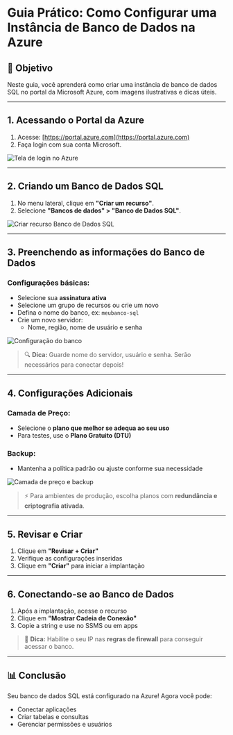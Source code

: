 
# Guia Prático: Como Configurar uma Instância de Banco de Dados na Azure

## 📄 Objetivo
Neste guia, você aprenderá como criar uma instância de banco de dados SQL no portal da Microsoft Azure, com imagens ilustrativas e dicas úteis.

---

## 1. Acessando o Portal da Azure

1. Acesse: [https://portal.azure.com](https://portal.azure.com)
2. Faça login com sua conta Microsoft.

![Tela de login no Azure](./images/guia_azure_sql_1.png)

---

## 2. Criando um Banco de Dados SQL

1. No menu lateral, clique em **"Criar um recurso"**.
2. Selecione **"Bancos de dados" > "Banco de Dados SQL"**.

![Criar recurso Banco de Dados SQL](./images/guia_azure_sql_2.png)

---

## 3. Preenchendo as informações do Banco de Dados

### Configurações básicas:

- Selecione sua **assinatura ativa**
- Selecione um grupo de recursos ou crie um novo
- Defina o nome do banco, ex: `meubanco-sql`
- Crie um novo servidor:
  - Nome, região, nome de usuário e senha

![Configuração do banco](./images/guia_azure_sql_3.png)

> 🔍 **Dica:** Guarde nome do servidor, usuário e senha. Serão necessários para conectar depois!

---

## 4. Configurações Adicionais

### Camada de Preço:
- Selecione o **plano que melhor se adequa ao seu uso**
- Para testes, use o **Plano Gratuito (DTU)**

### Backup:
- Mantenha a política padrão ou ajuste conforme sua necessidade

![Camada de preço e backup](./images/guia_azure_sql_4.png)

> ⚡ Para ambientes de produção, escolha planos com **redundância e criptografia ativada**.

---

## 5. Revisar e Criar

1. Clique em **"Revisar + Criar"**
2. Verifique as configurações inseridas
3. Clique em **"Criar"** para iniciar a implantação

---

## 6. Conectando-se ao Banco de Dados

1. Após a implantação, acesse o recurso
2. Clique em **"Mostrar Cadeia de Conexão"**
3. Copie a string e use no SSMS ou em apps

> 🔐 **Dica:** Habilite o seu IP nas **regras de firewall** para conseguir acessar o banco.

---

## 📊 Conclusão

Seu banco de dados SQL está configurado na Azure! Agora você pode:

- Conectar aplicações
- Criar tabelas e consultas
- Gerenciar permissões e usuários
